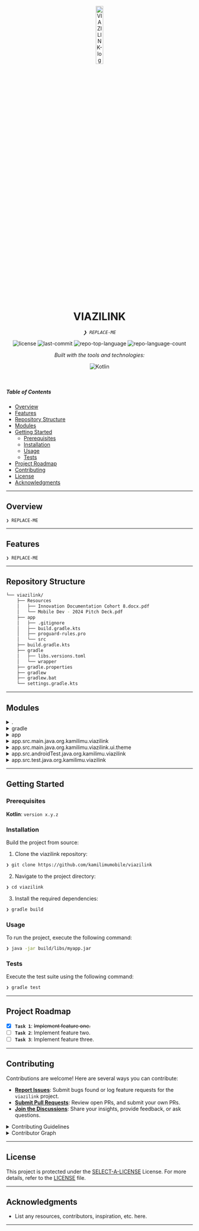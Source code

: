 <p align="center">
  <img src="https://img.icons8.com/?size=512&id=55494&format=png" width="20%" alt="VIAZILINK-logo">
</p>
<p align="center">
    <h1 align="center">VIAZILINK</h1>
</p>
<p align="center">
    <em><code>❯ REPLACE-ME</code></em>
</p>
<p align="center">
	<img src="https://img.shields.io/github/license/kamilimumobile/viazilink?style=flat&logo=opensourceinitiative&logoColor=white&color=0080ff" alt="license">
	<img src="https://img.shields.io/github/last-commit/kamilimumobile/viazilink?style=flat&logo=git&logoColor=white&color=0080ff" alt="last-commit">
	<img src="https://img.shields.io/github/languages/top/kamilimumobile/viazilink?style=flat&color=0080ff" alt="repo-top-language">
	<img src="https://img.shields.io/github/languages/count/kamilimumobile/viazilink?style=flat&color=0080ff" alt="repo-language-count">
</p>
<p align="center">
		<em>Built with the tools and technologies:</em>
</p>
<p align="center">
	<img src="https://img.shields.io/badge/Kotlin-7F52FF.svg?style=flat&logo=Kotlin&logoColor=white" alt="Kotlin">
</p>

<br>

#####  Table of Contents

- [ Overview](#-overview)
- [ Features](#-features)
- [ Repository Structure](#-repository-structure)
- [ Modules](#-modules)
- [ Getting Started](#-getting-started)
    - [ Prerequisites](#-prerequisites)
    - [ Installation](#-installation)
    - [ Usage](#-usage)
    - [ Tests](#-tests)
- [ Project Roadmap](#-project-roadmap)
- [ Contributing](#-contributing)
- [ License](#-license)
- [ Acknowledgments](#-acknowledgments)

---

##  Overview

<code>❯ REPLACE-ME</code>

---

##  Features

<code>❯ REPLACE-ME</code>

---

##  Repository Structure

```sh
└── viazilink/
    ├── Resources
    │   ├── Innovation Documentation Cohort 8.docx.pdf
    │   └── Mobile Dev - 2024 Pitch Deck.pdf
    ├── app
    │   ├── .gitignore
    │   ├── build.gradle.kts
    │   ├── proguard-rules.pro
    │   └── src
    ├── build.gradle.kts
    ├── gradle
    │   ├── libs.versions.toml
    │   └── wrapper
    ├── gradle.properties
    ├── gradlew
    ├── gradlew.bat
    └── settings.gradle.kts
```

---

##  Modules

<details closed><summary>.</summary>

| File | Summary |
| --- | --- |
| [gradlew.bat](https://github.com/kamilimumobile/viazilink/blob/main/gradlew.bat) | <code>❯ REPLACE-ME</code> |
| [build.gradle.kts](https://github.com/kamilimumobile/viazilink/blob/main/build.gradle.kts) | <code>❯ REPLACE-ME</code> |
| [settings.gradle.kts](https://github.com/kamilimumobile/viazilink/blob/main/settings.gradle.kts) | <code>❯ REPLACE-ME</code> |

</details>

<details closed><summary>gradle</summary>

| File | Summary |
| --- | --- |
| [libs.versions.toml](https://github.com/kamilimumobile/viazilink/blob/main/gradle/libs.versions.toml) | <code>❯ REPLACE-ME</code> |

</details>

<details closed><summary>app</summary>

| File | Summary |
| --- | --- |
| [build.gradle.kts](https://github.com/kamilimumobile/viazilink/blob/main/app/build.gradle.kts) | <code>❯ REPLACE-ME</code> |
| [proguard-rules.pro](https://github.com/kamilimumobile/viazilink/blob/main/app/proguard-rules.pro) | <code>❯ REPLACE-ME</code> |

</details>

<details closed><summary>app.src.main.java.org.kamilimu.viazilink</summary>

| File | Summary |
| --- | --- |
| [MainActivity.kt](https://github.com/kamilimumobile/viazilink/blob/main/app/src/main/java/org/kamilimu/viazilink/MainActivity.kt) | <code>❯ REPLACE-ME</code> |

</details>

<details closed><summary>app.src.main.java.org.kamilimu.viazilink.ui.theme</summary>

| File | Summary |
| --- | --- |
| [Theme.kt](https://github.com/kamilimumobile/viazilink/blob/main/app/src/main/java/org/kamilimu/viazilink/ui/theme/Theme.kt) | <code>❯ REPLACE-ME</code> |
| [Type.kt](https://github.com/kamilimumobile/viazilink/blob/main/app/src/main/java/org/kamilimu/viazilink/ui/theme/Type.kt) | <code>❯ REPLACE-ME</code> |
| [Color.kt](https://github.com/kamilimumobile/viazilink/blob/main/app/src/main/java/org/kamilimu/viazilink/ui/theme/Color.kt) | <code>❯ REPLACE-ME</code> |

</details>

<details closed><summary>app.src.androidTest.java.org.kamilimu.viazilink</summary>

| File | Summary |
| --- | --- |
| [ExampleInstrumentedTest.kt](https://github.com/kamilimumobile/viazilink/blob/main/app/src/androidTest/java/org/kamilimu/viazilink/ExampleInstrumentedTest.kt) | <code>❯ REPLACE-ME</code> |

</details>

<details closed><summary>app.src.test.java.org.kamilimu.viazilink</summary>

| File | Summary |
| --- | --- |
| [ExampleUnitTest.kt](https://github.com/kamilimumobile/viazilink/blob/main/app/src/test/java/org/kamilimu/viazilink/ExampleUnitTest.kt) | <code>❯ REPLACE-ME</code> |

</details>

---

##  Getting Started

###  Prerequisites

**Kotlin**: `version x.y.z`

###  Installation

Build the project from source:

1. Clone the viazilink repository:
```sh
❯ git clone https://github.com/kamilimumobile/viazilink
```

2. Navigate to the project directory:
```sh
❯ cd viazilink
```

3. Install the required dependencies:
```sh
❯ gradle build
```

###  Usage

To run the project, execute the following command:

```sh
❯ java -jar build/libs/myapp.jar
```

###  Tests

Execute the test suite using the following command:

```sh
❯ gradle test
```

---

##  Project Roadmap

- [X] **`Task 1`**: <strike>Implement feature one.</strike>
- [ ] **`Task 2`**: Implement feature two.
- [ ] **`Task 3`**: Implement feature three.

---

##  Contributing

Contributions are welcome! Here are several ways you can contribute:

- **[Report Issues](https://github.com/kamilimumobile/viazilink/issues)**: Submit bugs found or log feature requests for the `viazilink` project.
- **[Submit Pull Requests](https://github.com/kamilimumobile/viazilink/blob/main/CONTRIBUTING.md)**: Review open PRs, and submit your own PRs.
- **[Join the Discussions](https://github.com/kamilimumobile/viazilink/discussions)**: Share your insights, provide feedback, or ask questions.

<details closed>
<summary>Contributing Guidelines</summary>

1. **Fork the Repository**: Start by forking the project repository to your github account.
2. **Clone Locally**: Clone the forked repository to your local machine using a git client.
   ```sh
   git clone https://github.com/kamilimumobile/viazilink
   ```
3. **Create a New Branch**: Always work on a new branch, giving it a descriptive name.
   ```sh
   git checkout -b new-feature-x
   ```
4. **Make Your Changes**: Develop and test your changes locally.
5. **Commit Your Changes**: Commit with a clear message describing your updates.
   ```sh
   git commit -m 'Implemented new feature x.'
   ```
6. **Push to github**: Push the changes to your forked repository.
   ```sh
   git push origin new-feature-x
   ```
7. **Submit a Pull Request**: Create a PR against the original project repository. Clearly describe the changes and their motivations.
8. **Review**: Once your PR is reviewed and approved, it will be merged into the main branch. Congratulations on your contribution!
</details>

<details closed>
<summary>Contributor Graph</summary>
<br>
<p align="left">
   <a href="https://github.com{/kamilimumobile/viazilink/}graphs/contributors">
      <img src="https://contrib.rocks/image?repo=kamilimumobile/viazilink">
   </a>
</p>
</details>

---

##  License

This project is protected under the [SELECT-A-LICENSE](https://choosealicense.com/licenses) License. For more details, refer to the [LICENSE](https://choosealicense.com/licenses/) file.

---

##  Acknowledgments

- List any resources, contributors, inspiration, etc. here.

---
